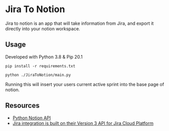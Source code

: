 # Jira To Notion

Jira to notion is an app that will take information from Jira, and export it directly into your notion workspace.

## Usage

Developed with Python 3.8 & Pip 20.1

`pip install -r requirements.txt`

`python ./JiraToNotion/main.py`

Running this will insert your users current active sprint into the base page of notion.

## Resources

- [Python Notion API](https://github.com/jamalex/notion-py)
- [Jira integration is built on their Version 3 API for Jira Cloud Platform](https://developer.atlassian.com/cloud/jira/platform/rest/v3/)
